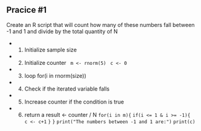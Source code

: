 ## Pracice #1
Create an R script that will count how many of these numbers fall between -1 and 1 and divide by the total quantity of N

- 1. Initialize sample size
- 2. Initialize counter
` m <- rnorm(5)`
` c <- 0`
- 3. loop for(i in rnorm(size))
- 4. Check if the iterated variable falls
- 5. Increase counter if the condition is true
- 6. return a result <- counter / N
` for(i in m){ `
 `if(i <= 1 & i >= -1){ `
  `  c <- c+1 `
  ` } `
` } `
` print("The numbers between -1 and 1 are:") `
` print(c) `

